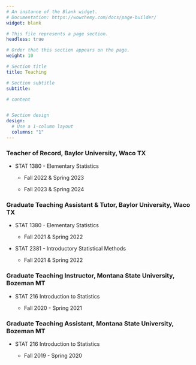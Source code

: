 ```yaml
---
# An instance of the Blank widget.
# Documentation: https://wowchemy.com/docs/page-builder/
widget: blank

# This file represents a page section.
headless: true

# Order that this section appears on the page.
weight: 10

# Section title
title: Teaching

# Section subtitle
subtitle:

# content


# Section design
design:
  # Use a 1-column layout
  columns: "1" 
---
```


### Teacher of Record, Baylor University, Waco TX
- STAT 1380 - Elementary Statistics
                
    - Fall 2022 & Spring 2023

    - Fall 2023 & Spring 2024


### Graduate Teaching Assistant & Tutor, Baylor University, Waco TX
- STAT 1380 - Elementary Statistics 
    
    - Fall 2021 & Spring 2022
    
- STAT 2381 - Introductory Statistical Methods 

    - Fall 2021 & Spring 2022


### Graduate Teaching Instructor, Montana State University, Bozeman MT
- STAT 216  Introduction to Statistics

    - Fall 2020 - Spring 2021


### Graduate Teaching Assistant, Montana State University, Bozeman MT
- STAT 216  Introduction to Statistics 
  
    - Fall 2019 - Spring 2020



